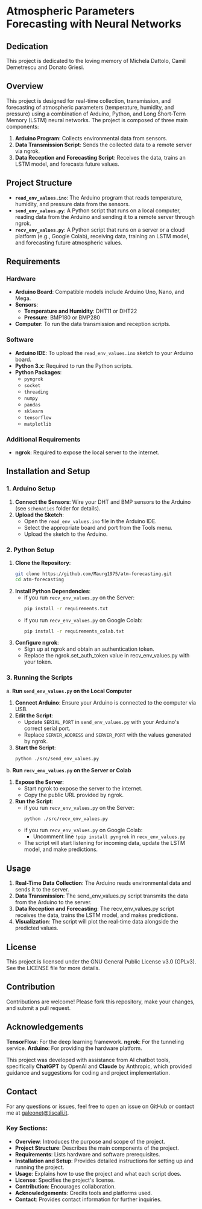 # Atmospheric Parameters Forecasting with Neural Networks

## Dedication

This project is dedicated to the loving memory of Michela Dattolo, Camil Demetrescu and Donato Griesi.

## Overview

This project is designed for real-time collection, transmission, and forecasting of atmospheric parameters (temperature, humidity, and pressure) using a combination of Arduino, Python, and Long Short-Term Memory (LSTM) neural networks.
The project is composed of three main components:

1. **Arduino Program**: Collects environmental data from sensors.
2. **Data Transmission Script**: Sends the collected data to a remote server via ngrok.
3. **Data Reception and Forecasting Script**: Receives the data, trains an LSTM model, and forecasts future values.

## Project Structure

- **`read_env_values.ino`**: The Arduino program that reads temperature, humidity, and pressure data from the sensors.
- **`send_env_values.py`**: A Python script that runs on a local computer, reading data from the Arduino and sending it to a remote server through ngrok.
- **`recv_env_values.py`**: A Python script that runs on a server or a cloud platform (e.g., Google Colab), receiving data, training an LSTM model, and forecasting future atmospheric values.

## Requirements

### Hardware

- **Arduino Board**: Compatible models include Arduino Uno, Nano, and Mega.
- **Sensors**:
  - **Temperature and Humidity**: DHT11 or DHT22
  - **Pressure**: BMP180 or BMP280
- **Computer**: To run the data transmission and reception scripts.

### Software

- **Arduino IDE**: To upload the `read_env_values.ino` sketch to your Arduino board.
- **Python 3.x**: Required to run the Python scripts.
- **Python Packages**:
  - `pyngrok`
  - `socket`
  - `threading`
  - `numpy`
  - `pandas`
  - `sklearn`
  - `tensorflow`
  - `matplotlib`

### Additional Requirements

- **ngrok**: Required to expose the local server to the internet.

## Installation and Setup

### 1. Arduino Setup

1. **Connect the Sensors**: Wire your DHT and BMP sensors to the Arduino (see `schematics` folder for details).
2. **Upload the Sketch**:
   - Open the `read_env_values.ino` file in the Arduino IDE.
   - Select the appropriate board and port from the Tools menu.
   - Upload the sketch to the Arduino.

### 2. Python Setup

1. **Clone the Repository**:
   ```bash
   git clone https://github.com/Maurg1975/atm-forecasting.git
   cd atm-forecasting
   ```
2. **Install Python Dependencies**:
   - if you run `recv_env_values.py` on the Server:
     ```bash
     pip install -r requirements.txt
     ```
   - if you run `recv_env_values.py` on Google Colab:
     ```bash
     pip install -r requirements_colab.txt
     ```
3. **Configure ngrok**:
   - Sign up at ngrok and obtain an authentication token.
   - Replace the ngrok.set_auth_token value in recv_env_values.py with your token.

### 3. Running the Scripts

a. **Run `send_env_values.py` on the Local Computer**
   1. **Connect Arduino**: Ensure your Arduino is connected to the computer via USB.
   2. **Edit the Script**:
      * Update `SERIAL_PORT` in `send_env_values.py` with your Arduino's correct serial port.
      * Replace `SERVER_ADDRESS` and `SERVER_PORT` with the values generated by ngrok.
   3. **Start the Script**:
      ```bash
      python ./src/send_env_values.py
      ```
b. **Run `recv_env_values.py` on the Server or Colab**
   1. **Expose the Server**:
      * Start ngrok to expose the server to the internet.
      * Copy the public URL provided by ngrok.
   2. **Run the Script**:
      - if you run `recv_env_values.py` on the Server:
        ```bash
        python ./src/recv_env_values.py
        ```
      - if you run `recv_env_values.py` on Google Colab:
        * Uncomment line `!pip install pyngrok` in `recv_env_values.py`
      - The script will start listening for incoming data, update the LSTM model, and make predictions.

## Usage

   1. **Real-Time Data Collection**: The Arduino reads environmental data and sends it to the server.
   2. **Data Transmission**: The send_env_values.py script transmits the data from the Arduino to the server.
   3. **Data Reception and Forecasting**: The recv_env_values.py script receives the data, trains the LSTM model, and makes predictions.
   4. **Visualization**: The script will plot the real-time data alongside the predicted values.

## License

This project is licensed under the GNU General Public License v3.0 (GPLv3). See the LICENSE file for more details.

## Contribution

Contributions are welcome! Please fork this repository, make your changes, and submit a pull request.

## Acknowledgements

**TensorFlow**: For the deep learning framework.
**ngrok**: For the tunneling service.
**Arduino**: For providing the hardware platform.

This project was developed with assistance from AI chatbot tools, specifically **ChatGPT** by OpenAI and **Claude** by Anthropic, which provided guidance and suggestions for coding and project implementation.

## Contact

For any questions or issues, feel free to open an issue on GitHub or contact me at <galeonet@tiscali.it>.


### Key Sections:

- **Overview**: Introduces the purpose and scope of the project.
- **Project Structure**: Describes the main components of the project.
- **Requirements**: Lists hardware and software prerequisites.
- **Installation and Setup**: Provides detailed instructions for setting up and running the project.
- **Usage**: Explains how to use the project and what each script does.
- **License**: Specifies the project's license.
- **Contribution**: Encourages collaboration.
- **Acknowledgements**: Credits tools and platforms used.
- **Contact**: Provides contact information for further inquiries.
